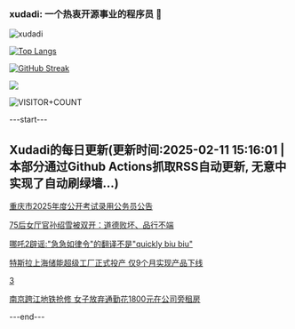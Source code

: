 ### xudadi: 一个热衷开源事业的程序员 👋

![xudadi](https://github-readme-stats-git-masterorgs-github-readme-stats-team.vercel.app/api?username=xudadi)

[![Top Langs](https://github-readme-stats.vercel.app/api/top-langs/?username=xudadi)](https://github.com/anuraghazra/github-readme-stats)

[![GitHub Streak](https://streak-stats.demolab.com?user=xudadi&locale=zh_Hans)](https://git.io/streak-stats)

![](https://raw.githubusercontent.com/xudadi/xudadi/main/assets/github-contribution-grid-snake.svg)

![VISITOR+COUNT](https://komarev.com/ghpvc/?username=xudadi&label=VISITOR+COUNT)


---start---

## Xudadi的每日更新(更新时间:2025-02-11 15:16:01 | 本部分通过Github Actions抓取RSS自动更新, 无意中实现了自动刷绿墙...)

[重庆市2025年度公开考试录用公务员公告](https://www.gongkaoleida.com/article/2284000)

[75后女厅官孙绍雪被双开：道德败坏、品行不端](https://m.163.com/news/article/JO43LSC3051482MP.html)

[哪吒2辟谣:"急急如律令"的翻译不是"quickly biu biu"](https://m.163.com/news/article/JO4030JE051492T3.html)

[特斯拉上海储能超级工厂正式投产 仅9个月实现产品下线](https://m.163.com/news/article/JO3U3E320514R9P4.html)

[3](https://m.163.com/touch/news/sub/domestic)

[南京跨江地铁抢修 女子放弃通勤花1800元在公司旁租房](https://m.163.com/news/article/JO3RRIQO00019B3E.html)

---end---
